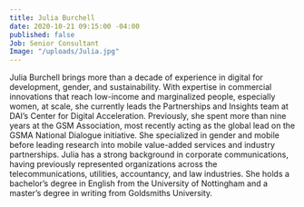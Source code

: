 ```yaml
---
title: Julia Burchell
date: 2020-10-21 09:15:00 -04:00
published: false
Job: Senior Consultant
Image: "/uploads/Julia.jpg"
---
```


Julia Burchell brings more than a decade of experience in digital for development, gender, and sustainability. With expertise in commercial innovations that reach low-income and marginalized people, especially women, at scale, she currently leads the Partnerships and Insights team at DAI’s Center for Digital Acceleration. Previously, she spent more than nine years at the GSM Association, most recently acting as the global lead on the GSMA National Dialogue initiative. She specialized in gender and mobile before leading research into mobile value-added services and industry partnerships. Julia has a strong background in corporate communications, having previously represented organizations across the telecommunications, utilities, accountancy, and law industries. She holds a bachelor’s degree in English from the University of Nottingham and a master’s degree in writing from Goldsmiths University.